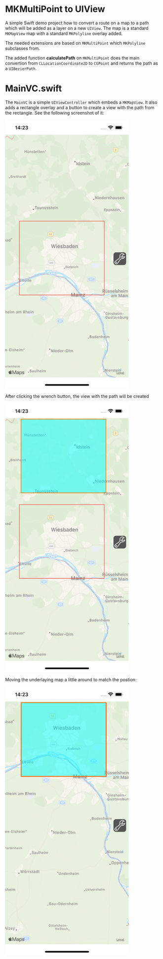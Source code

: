 # MKMultiPoint to UIView

A simple Swift demo project how to convert a route on a map to a path which will be added as a layer on a new `UIView`.
The map is a standard `MKMapView` map with a standard `MKPolyline` overlay added.

The needed extensions are based on `MKMultiPoint` which `MKPolyline` subclasses from.

The added function **calculatePath** on `MKMultiPoint` does the main convertion from `CLLocationCoordinate2D` to `CGPoint` and returns the path as a `UIBezierPath`.


# MainVC.swift

The `MainVC` is a simple `UIViewController` which embeds a `MKMapView`. It also adds a rectangle overlay and a button to create a view with the path from the rectangle. See the following screenshot of it:

<img src="images/1.png" width="400" alt="Start view">

After clicking the wrench button, the view with the path will be created

<img src="images/2.png" width="400" alt="Added view with path">

Moving the underlaying map a little around to match the postion:

<img src="images/3.png" width="400" alt="Moved map">
